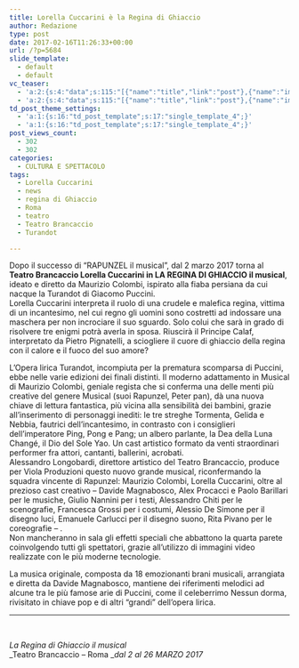 ```yaml
---
title: Lorella Cuccarini è la Regina di Ghiaccio
author: Redazione
type: post
date: 2017-02-16T11:26:33+00:00
url: /?p=5684
slide_template:
  - default
  - default
vc_teaser:
  - 'a:2:{s:4:"data";s:115:"[{"name":"title","link":"post"},{"name":"image","image":"featured","link":"none"},{"name":"text","mode":"excerpt"}]";s:7:"bgcolor";s:0:"";}'
  - 'a:2:{s:4:"data";s:115:"[{"name":"title","link":"post"},{"name":"image","image":"featured","link":"none"},{"name":"text","mode":"excerpt"}]";s:7:"bgcolor";s:0:"";}'
td_post_theme_settings:
  - 'a:1:{s:16:"td_post_template";s:17:"single_template_4";}'
  - 'a:1:{s:16:"td_post_template";s:17:"single_template_4";}'
post_views_count:
  - 302
  - 302
categories:
  - CULTURA E SPETTACOLO
tags:
  - Lorella Cuccarini
  - news
  - regina di Ghiaccio
  - Roma
  - teatro
  - Teatro Brancaccio
  - Turandot

---
```

Dopo il successo di &#8220;RAPUNZEL il musical&#8221;, dal 2 marzo 2017 torna al **Teatro Brancaccio Lorella Cuccarini in LA REGINA DI GHIACCIO il musical**, ideato e diretto da Maurizio Colombi, ispirato alla fiaba persiana da cui nacque la Turandot di Giacomo Puccini.  
Lorella Cuccarini interpreta il ruolo di una crudele e malefica regina, vittima di un incantesimo, nel cui regno gli uomini sono costretti ad indossare una maschera per non incrociare il suo sguardo. Solo colui che sarà in grado di risolvere tre enigmi potrà averla in sposa. Riuscirà il Principe Calaf, interpretato da Pietro Pignatelli, a sciogliere il cuore di ghiaccio della regina con il calore e il fuoco del suo amore?

L&#8217;Opera lirica Turandot, incompiuta per la prematura scomparsa di Puccini, ebbe nelle varie edizioni dei finali distinti. Il moderno adattamento in Musical di Maurizio Colombi, geniale regista che si conferma una delle menti più creative del genere Musical (suoi Rapunzel, Peter pan), dà una nuova chiave di lettura fantastica, più vicina alla sensibilità dei bambini, grazie all’inserimento di personaggi inediti: le tre streghe Tormenta, Gelida e Nebbia, fautrici dell’incantesimo, in contrasto con i consiglieri dell’imperatore Ping, Pong e Pang; un albero parlante, la Dea della Luna Changé, il Dio del Sole Yao. Un cast artistico formato da venti straordinari performer fra attori, cantanti, ballerini, acrobati.  
Alessandro Longobardi, direttore artistico del Teatro Brancaccio, produce per Viola Produzioni questo nuovo grande musical, riconfermando la squadra vincente di Rapunzel: Maurizio Colombi, Lorella Cuccarini, oltre al prezioso cast creativo &#8211; Davide Magnabosco, Alex Procacci e Paolo Barillari per le musiche, Giulio Nannini per i testi, Alessandro Chiti per le scenografie, Francesca Grossi per i costumi, Alessio De Simone per il disegno luci, Emanuele Carlucci per il disegno suono, Rita Pivano per le coreografie &#8211; .  
Non mancheranno in sala gli effetti speciali che abbattono la quarta parete coinvolgendo tutti gli spettatori, grazie all’utilizzo di immagini video realizzate con le più moderne tecnologie.

La musica originale, composta da 18 emozionanti brani musicali, arrangiata e diretta da Davide Magnabosco, mantiene dei riferimenti melodici ad alcune tra le più famose arie di Puccini, come il celeberrimo Nessun dorma, rivisitato in chiave pop e di altri “grandi” dell’opera lirica.

* * *

&nbsp;

_La Regina di Ghiaccio il musical_  
_Teatro Brancaccio – Roma __dal 2 al 26 MARZO 2017_